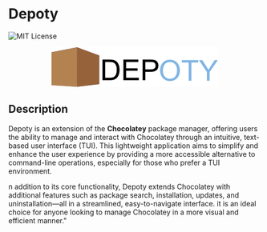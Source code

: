 # Depoty

![MIT License](https://img.shields.io/badge/license-MIT-green)

<p align="center">
<img src="assets/logo/depotyLogo_V1.png" alt="logo">
</p>

## Description

Depoty is an extension of the **Chocolatey** package manager, offering users the ability to manage and interact with Chocolatey through an intuitive, text-based user interface (TUI). This lightweight application aims to simplify and enhance the user experience by providing a more accessible alternative to command-line operations, especially for those who prefer a TUI environment.

n addition to its core functionality, Depoty extends Chocolatey with additional features such as package search, installation, updates, and uninstallation—all in a streamlined, easy-to-navigate interface. it is an ideal choice for anyone looking to manage Chocolatey in a more visual and efficient manner."
